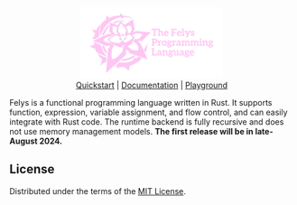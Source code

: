 <div align="center">
  <img alt="The Felys Programming Language" src="https://github.com/felys-lang/.github/blob/main/felys.png" width="50%">
</div>

<div align="center">
  <a href="https://github.com/felys-lang/felys">Quickstart</a> |
  <a href="https://github.com/felys-lang/felys">Documentation</a> |
  <a href="https://github.com/felys-lang/felys">Playground</a>
</div>

Felys is a functional programming language written in Rust. It supports function, expression, variable assignment, and flow control, and can easily integrate with Rust code. The runtime backend is fully recursive and does not use memory management models. **The first release will be in late-August 2024.**

## License

Distributed under the terms of the [MIT License](https://github.com/felys-lang/felys/blob/main/LICENSE).
